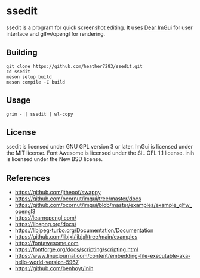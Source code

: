 # ssedit
ssedit is a program for quick screenshot editing.
It uses [Dear ImGui] for user interface and glfw/opengl for rendering.

## Building
```
git clone https://github.com/heather7283/ssedit.git
cd ssedit
meson setup build
meson compile -C build
```

## Usage
```
grim - | ssedit | wl-copy
```

## License
ssedit is licensed under GNU GPL version 3 or later.
ImGui is licensed under the MIT license.
Font Awesome is licensed under the SIL OFL 1.1 license.
inih is licensed under the New BSD license.

## References
- https://github.com/jtheoof/swappy
- https://github.com/ocornut/imgui/tree/master/docs
- https://github.com/ocornut/imgui/blob/master/examples/example_glfw_opengl3
- https://learnopengl.com/
- https://libspng.org/docs/
- https://libjpeg-turbo.org/Documentation/Documentation
- https://github.com/libjxl/libjxl/tree/main/examples
- https://fontawesome.com
- https://fontforge.org/docs/scripting/scripting.html
- https://www.linuxjournal.com/content/embedding-file-executable-aka-hello-world-version-5967
- https://github.com/benhoyt/inih

[Dear ImGui]: https://github.com/ocornut/imgui
